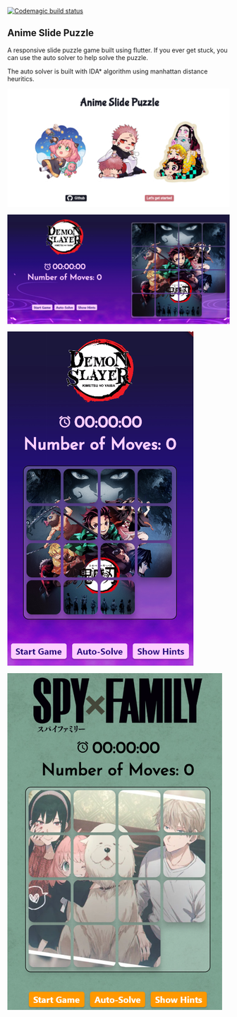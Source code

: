[![Codemagic build status](https://api.codemagic.io/apps/635363b34fab559e607d46c4/635363b34fab559e607d46c3/status_badge.svg)](https://codemagic.io/apps/635363b34fab559e607d46c4/635363b34fab559e607d46c3/latest_build)
## Anime Slide Puzzle

A responsive slide puzzle game built using flutter.
If you ever get stuck, you can use the auto solver to help solve the puzzle.

The auto solver is built with IDA* algorithm using manhattan distance heuritics. 


![alt text](sample_screenshots/welcome_page.png)

![alt text](https://github.com/klien1/anime_slide_puzzle/blob/main/sample_screenshots/puzzle_page_landscape.png?raw=true)

![alt text](https://github.com/klien1/anime_slide_puzzle/blob/main/sample_screenshots/puzzle_page_portrait.png?raw=true)

![alt text](sample_screenshots/puzzle_page_portrait_spy.png)
